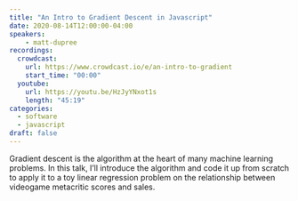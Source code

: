 ```yaml
---
title: "An Intro to Gradient Descent in Javascript"
date: 2020-08-14T12:00:00-04:00
speakers:
    - matt-dupree
recordings:
  crowdcast:
    url: https://www.crowdcast.io/e/an-intro-to-gradient
    start_time: "00:00"
  youtube:
    url: https://youtu.be/HzJyYNxot1s
    length: "45:19"
categories:
  - software
  - javascript
draft: false
---
```


Gradient descent is the algorithm at the heart of many machine learning problems. In this talk, I’ll introduce the algorithm and code it up from scratch to apply it to a toy linear regression problem on the relationship between videogame metacritic scores and sales.
